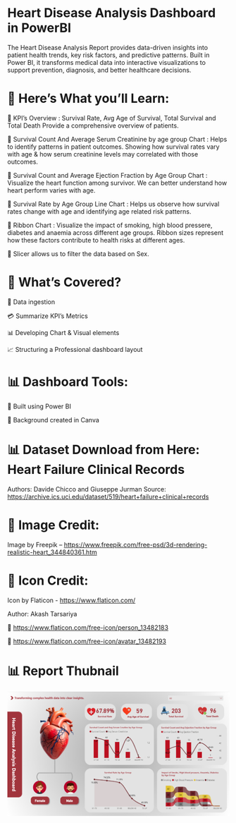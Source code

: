 # Heart Disease Analysis Dashboard in PowerBI
The Heart Disease Analysis Report provides data-driven insights into patient health trends, key risk factors, and predictive patterns. Built in Power BI, it transforms medical data into interactive visualizations to support prevention, diagnosis, and better healthcare decisions.

# 🚀 Here’s What you’ll Learn:

📌 KPI’s Overview : Survival Rate, Avg Age of Survival, Total Survival and Total Death Provide a comprehensive overview of patients.

📌 Survival Count And Average Serum Creatinine by age group Chart : Helps to identify patterns in patient outcomes. Showing how survival rates vary with age & how serum creatinine levels may correlated with those outcomes.

📌 Survival Count and Average Ejection Fraction by Age Group Chart : Visualize the heart function among survivor. We can better understand how heart perform varies with age.

📌 Survival Rate by Age Group Line Chart : Helps us observe how survival rates change with age and identifying age related risk patterns.

📌 Ribbon Chart : Visualize the impact of smoking, high blood pressere, diabetes and anaemia across different age groups. Ribbon sizes represent how these factors contribute to health risks at different ages.

📌 Slicer allows us to filter the data based on Sex.

# 🚀 What’s Covered?

📝 Data ingestion

💳 Summarize KPI’s Metrics

📊 Developing Chart & Visual elements

📈 Structuring a Professional dashboard layout

# 📊 Dashboard Tools:

📌 Built using Power BI

📌 Background created in Canva

# 📊 Dataset Download from Here: Heart Failure Clinical Records

Authors: Davide Chicco and Giuseppe Jurman
Source: https://archive.ics.uci.edu/dataset/519/heart+failure+clinical+records

# 🎨 Image Credit:

Image by Freepik – https://www.freepik.com/free-psd/3d-rendering-realistic-heart_344840361.htm

# 🎨 Icon Credit:

Icon by Flaticon - https://www.flaticon.com/

Author: Akash Tarsariya

📌 https://www.flaticon.com/free-icon/person_13482183

📌 https://www.flaticon.com/free-icon/avatar_13482193

# 📊 Report Thubnail

![Thumbnail](https://github.com/AkashTarsariya/Heart-Disease-Analysis-Report/blob/main/Heart%20Disease%20Report%20Dashbord%20Image.png)
